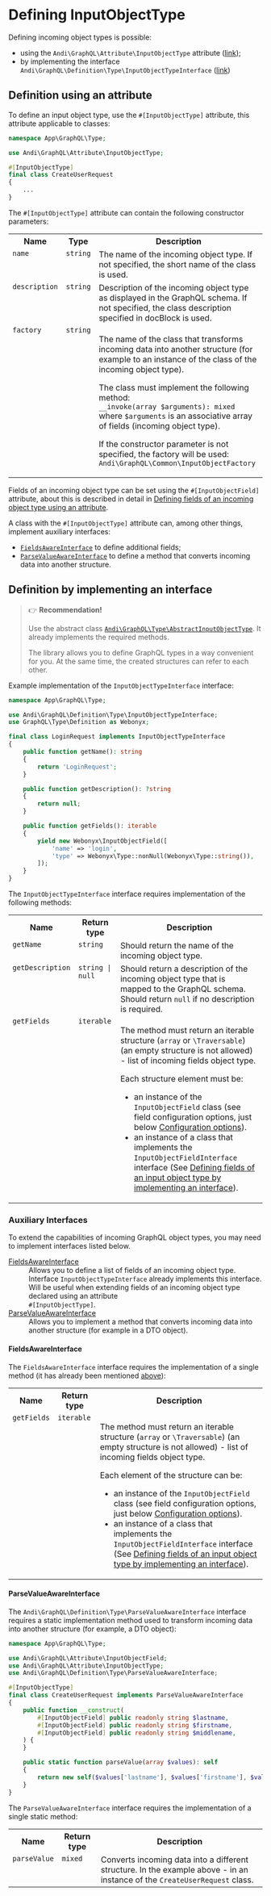 # Defining InputObjectType

Defining incoming object types is possible:
- using the `Andi\GraphQL\Attribute\InputObjectType` attribute ([link](#input-object-type-via-attribute));
- by implementing the interface `Andi\GraphQL\Definition\Type\InputObjectTypeInterface`
  ([link](#input-object-type-via-interface))

## <a id="input-object-type-via-attribute">Definition using an attribute</a>

To define an input object type, use the `#[InputObjectType]` attribute, this attribute
applicable to classes:

```php
namespace App\GraphQL\Type;

use Andi\GraphQL\Attribute\InputObjectType;

#[InputObjectType]
final class CreateUserRequest
{
    ...
}

```

The `#[InputObjectType]` attribute can contain the following constructor parameters:

<table>
    <tr>
        <th>Name</th>
        <th>Type</th>
        <th>Description</th>
    </tr>
    <tr>
        <td valign="top"><code>name</code></td>
        <td valign="top"><code>string</code></td>
        <td valign="top">
            The name of the incoming object type. If not specified, the short name of the class is used.
        </td>
    </tr>
    <tr>
        <td valign="top"><code>description</code></td>
        <td valign="top"><code>string</code></td>
        <td valign="top">
            Description of the incoming object type as displayed in the GraphQL schema.
            If not specified, the class description specified in docBlock is used.
        </td>
    </tr>
    <tr>
        <td valign="top"><a id="input-object-type-via-attribute-factory"><code>factory</code></a></td>
        <td valign="top"><code>string</code></td>
        <td valign="top">
            <p>
                The name of the class that transforms incoming data into another structure (for example
                to an instance of the class of the incoming object type).
            </p>
            <p>
                The class must implement the following method:<br />
                <code>__invoke(array $arguments): mixed</code><br />
                where <code>$arguments</code> is an associative array of fields (incoming object type).
            </p>
            <p>
                If the constructor parameter is not specified, the factory will be used:
                <code>Andi\GraphQL\Common\InputObjectFactory</code>
            </p>
        </td>
    </tr>
</table>

Fields of an incoming object type can be set using the `#[InputObjectField]` attribute, about this
is described in detail in [Defining fields of an incoming object type using an attribute](input-object-field.md#input-object-field-via-attribute).

A class with the `#[InputObjectType]` attribute can, among other things, implement auxiliary interfaces:
- [`FieldsAwareInterface`](#fields-aware-interface) to define additional fields;
- [`ParseValueAwareInterface`](#parse-value-aware-interface) to define a method that converts
  incoming data into another structure.

## <a id="input-object-type-via-interface">Definition by implementing an interface</a>

> :point_right: **Recommendation!**
>
> Use the abstract class [`Andi\GraphQL\Type\AbstractInputObjectType`](abstract-input-object-type.md).
> It already implements the required methods.
>
> The library allows you to define GraphQL types in a way convenient for you.
> At the same time, the created structures can refer to each other.

Example implementation of the `InputObjectTypeInterface` interface:

```php
namespace App\GraphQL\Type;

use Andi\GraphQL\Definition\Type\InputObjectTypeInterface;
use GraphQL\Type\Definition as Webonyx;

final class LoginRequest implements InputObjectTypeInterface
{
    public function getName(): string
    {
        return 'LoginRequest';
    }

    public function getDescription(): ?string
    {
        return null;
    }

    public function getFields(): iterable
    {
        yield new Webonyx\InputObjectField([
            'name' => 'login',
            'type' => Webonyx\Type::nonNull(Webonyx\Type::string()),
        ]);
    }
}
```

The `InputObjectTypeInterface` interface requires implementation of the following methods:

<table>
    <tr>
        <th>Name</th>
        <th>Return type</th>
        <th>Description</th>
    </tr>
    <tr>
        <td valign="top"><code>getName</code></td>
        <td valign="top"><code>string</code></td>
        <td valign="top">Should return the name of the incoming object type.</td>
    </tr>
    <tr>
        <td valign="top"><code>getDescription</code></td>
        <td valign="top"><code>string | null</code></td>
        <td valign="top">
            Should return a description of the incoming object type that is mapped to the GraphQL schema.
            Should return <code>null</code> if no description is required.
        </td>
    </tr>
    <tr>
        <td valign="top"><a id="input-object-type-interface-get-fields"><code>getFields</code></a></td>
        <td valign="top"><code>iterable</code></td>
        <td valign="top">
            <p>
                The method must return an iterable structure (<code>array</code> or
                <code>\Traversable</code>) (an empty structure is not allowed) - list of incoming fields
                object type.
            </p>
            <p>Each structure element must be:</p>
            <ul>
                <li>
                    an instance of the <code>InputObjectField</code> class
                    (see field configuration options, just below <a href="https://webonyx.github.io/graphql-php/type-definitions/inputs/#configuration-options">Configuration options</a>).
                </li>
                <li>
                    an instance of a class that implements the <code>InputObjectFieldInterface</code> interface
                    (See <a href="input-object-field.md#input-object-field-via-interface">Defining fields of an input object type by implementing an interface</a>).
                </li>
            </ul>
        </td>
    </tr>
</table>

### <a id="input-object-type-interfaces">Auxiliary Interfaces</a>

To extend the capabilities of incoming GraphQL object types, you may need to implement
interfaces listed below.

<dl>
    <dt><a href="#fields-aware-interface">FieldsAwareInterface</a></dt>
    <dd>
        Allows you to define a list of fields of an incoming object type. Interface
        <code>InputObjectTypeInterface</code> already implements this interface. Will be useful when
        extending fields of an incoming object type declared using an attribute<br />
        <code>#[InputObjectType]</code>.
    </dd>
    <dt><a href="#parse-value-aware-interface">ParseValueAwareInterface</a></dt>
    <dd>
        Allows you to implement a method that converts incoming data into another structure
        (for example in a DTO object).
    </dd>
</dl>

#### <a id="fields-aware-interface">FieldsAwareInterface</a>

The `FieldsAwareInterface` interface requires the implementation of a single method (it has already been mentioned
[above](#input-object-type-interface-get-fields)):

<table>
    <tr>
        <th>Name</th>
        <th>Return type</th>
        <th>Description</th>
    </tr>
    <tr>
        <td valign="top"><a id="fields-aware-interface-get-fields"><code>getFields</code></a></td>
        <td valign="top"><code>iterable</code></td>
        <td valign="top">
            <p>
                The method must return an iterable structure (<code>array</code> or
                <code>\Traversable</code>) (an empty structure is not allowed) - list of incoming fields
                object type.
            </p>
            <p>Each element of the structure can be:</p>
            <ul>
                <li>
                    an instance of the <code>InputObjectField</code> class
                    (see field configuration options, just below <a href="https://webonyx.github.io/graphql-php/type-definitions/inputs/#configuration-options">Configuration options</a>).
                </li>
                <li>
                    an instance of a class that implements the <code>InputObjectFieldInterface</code> interface
                    (See <a href="input-object-field.md#input-object-field-via-interface">Defining fields of an input object type by implementing an interface</a>).
                </li>
            </ul>
        </td>
    </tr>
</table>

#### <a id="parse-value-aware-interface">ParseValueAwareInterface</a>

The `Andi\GraphQL\Definition\Type\ParseValueAwareInterface` interface requires a static implementation
method used to transform incoming data into another structure (for example, a DTO object):

```php
namespace App\GraphQL\Type;

use Andi\GraphQL\Attribute\InputObjectField;
use Andi\GraphQL\Attribute\InputObjectType;
use Andi\GraphQL\Definition\Type\ParseValueAwareInterface;

#[InputObjectType]
final class CreateUserRequest implements ParseValueAwareInterface
{
    public function __construct(
        #[InputObjectField] public readonly string $lastname,
        #[InputObjectField] public readonly string $firstname,
        #[InputObjectField] public readonly string $middlename,
    ) {
    }

    public static function parseValue(array $values): self
    {
        return new self($values['lastname'], $values['firstname'], $values['middlename']);
    }
}
```

The `ParseValueAwareInterface` interface requires the implementation of a single static method:

<table>
    <tr>
        <th>Name</th>
        <th>Return type</th>
        <th>Description</th>
    </tr>
    <tr>
        <td valign="top"><code>parseValue</code></td>
        <td valign="top"><code>mixed</code></td>
        <td valign="top">
            Converts incoming data into a different structure. In the example above - in
            an instance of the <code>CreateUserRequest</code> class.
        </td>
    </tr>
</table>
